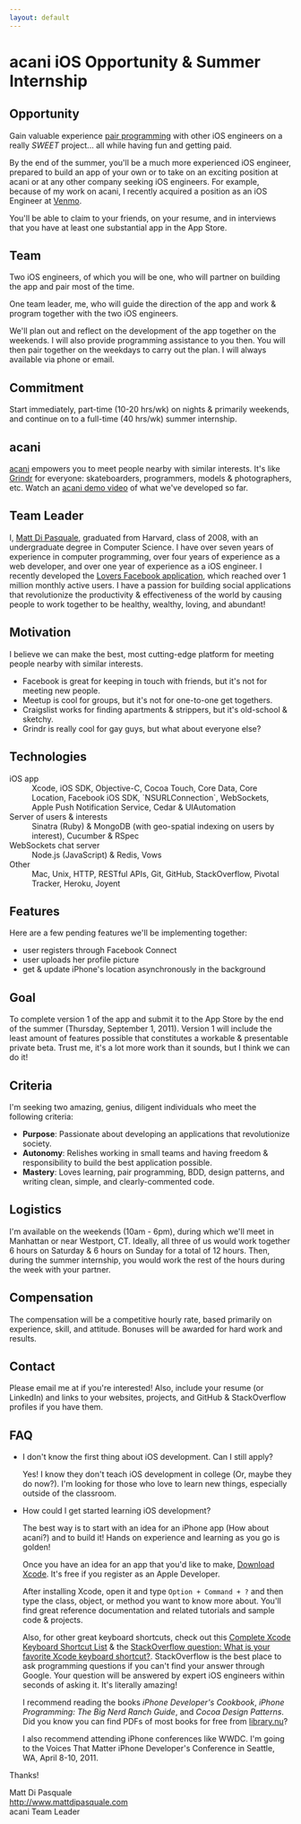 ```yaml
---
layout: default
---
```


# acani iOS Opportunity & Summer Internship


## Opportunity

Gain valuable experience [pair programming](http://j.mp/cuq3vn) with other iOS engineers on a really *SWEET* project... all while having fun and getting paid.

By the end of the summer, you'll be a much more experienced iOS engineer, prepared to build an app of your own or to take on an exciting position at acani or at any other company seeking iOS engineers. For example, because of my work on acani, I recently acquired a position as an iOS Engineer at [Venmo][1].

You'll be able to claim to your friends, on your resume, and in interviews that you have at least one substantial app in the App Store.

## Team

Two iOS engineers, of which you will be one, who will partner on building the app and pair most of the time.

One team leader, me, who will guide the direction of the app and work & program together with the two iOS engineers.

We'll plan out and reflect on the development of the app together on the weekends. I will also provide programming assistance to you then. You will then pair together on the weekdays to carry out the plan. I will always available via phone or email.

## Commitment

Start immediately, part-time (10-20 hrs/wk) on nights & primarily weekends, and continue on to a full-time (40 hrs/wk) summer internship.

## acani

[acani](/) empowers you to meet people nearby with similar interests. It's like [Grindr](http://www.grindr.com) for everyone: skateboarders, programmers, models & photographers, etc. Watch an [acani demo video](/videos/acani-demo-2011-03-20.mov) of what we've developed so far.

## Team Leader

I, [Matt Di Pasquale](http://www.mattdipasquale.com), graduated from Harvard, class of 2008, with an undergraduate degree in Computer Science. I have over seven years of experience in computer programming, over four years of experience as a web developer, and over one year of experience as a iOS engineer. I recently developed the [Lovers Facebook application](http://j.mp/mylovers), which reached over 1 million monthly active users. I have a passion for building social applications that revolutionize the productivity & effectiveness of the world by causing people to work together to be healthy, wealthy, loving, and abundant!

## Motivation

I believe we can make the best, most cutting-edge platform for meeting people nearby with similar interests.

- Facebook is great for keeping in touch with friends, but it's not for meeting new people.
- Meetup is cool for groups, but it's not for one-to-one get togethers.
- Craigslist works for finding apartments & strippers, but it's old-school & sketchy.
- Grindr is really cool for gay guys, but what about everyone else?

## Technologies

<dl>
  <dt>iOS app</dt>
  <dd>Xcode, iOS SDK, Objective-C, Cocoa Touch, Core Data, Core Location, Facebook iOS SDK, `NSURLConnection`, WebSockets, Apple Push Notification Service, Cedar & UIAutomation</dd>
  <dt>Server of users & interests</dt>
  <dd>Sinatra (Ruby) & MongoDB (with geo-spatial indexing on users by interest), Cucumber & RSpec</dd>
  <dt>WebSockets chat server</dt>
  <dd>Node.js (JavaScript) & Redis, Vows</dd>
  <dt>Other</dt>
  <dd>Mac, Unix, HTTP, RESTful APIs, Git, GitHub, StackOverflow, Pivotal Tracker, Heroku, Joyent</dd>
</dl>

## Features

Here are a few pending features we'll be implementing together:

- user registers through Facebook Connect
- user uploads her profile picture
- get & update iPhone's location asynchronously in the background

## Goal

To complete version 1 of the app and submit it to the App Store by the end of the summer (Thursday, September 1, 2011). Version 1 will include the least amount of features possible that constitutes a workable & presentable private beta. Trust me, it's a lot more work than it sounds, but I think we can do it!

## Criteria

I'm seeking two amazing, genius, diligent individuals who meet the following criteria:

- **Purpose**: Passionate about developing an applications that revolutionize society.
- **Autonomy**: Relishes working in small teams and having freedom & responsibility to build the best application possible.
- **Mastery**: Loves learning, pair programming, BDD, design patterns, and writing clean, simple, and clearly-commented code.

## Logistics

I'm available on the weekends (10am - 6pm), during which we'll meet in Manhattan or near Westport, CT. Ideally, all three of us would work together 6 hours on Saturday & 6 hours on Sunday for a total of 12 hours. Then, during the summer internship, you would work the rest of the hours during the week with your partner.

## Compensation

The compensation will be a competitive hourly rate, based primarily on experience, skill, and attitude. Bonuses will be awarded for hard work and results.

## Contact

Please email me at <script>eval(decodeURIComponent('%64%6f%63%75%6d%65%6e%74%2e%77%72%69%74%65%28%27%3c%61%20%63%6c%61%73%73%3d%5c%22%65%6d%61%69%6c%5c%22%20%68%72%65%66%3d%5c%22%6d%61%69%6c%74%6f%3a%6c%69%76%65%6c%6f%76%65%70%72%6f%73%70%65%72%40%67%6d%61%69%6c%2e%63%6f%6d%5c%22%3e%6c%69%76%65%6c%6f%76%65%70%72%6f%73%70%65%72%40%67%6d%61%69%6c%2e%63%6f%6d%3c%5c%2f%61%3e%27%29%3b'))</script> if you're interested! Also, include your resume (or LinkedIn) and links to your websites, projects, and GitHub & StackOverflow profiles if you have them.

## FAQ

* I don't know the first thing about iOS development. Can I still apply?

  Yes! I know they don't teach iOS development in college (Or, maybe they do now?). I'm looking for those who love to learn new things, especially outside of the classroom.
  
* How could I get started learning iOS development?

  The best way is to start with an idea for an iPhone app (How about acani?) and to build it! Hands on experience and learning as you go is golden!

  Once you have an idea for an app that you'd like to make, [Download Xcode][2]. It's free if you register as an Apple Developer.
  
  After installing Xcode, open it and type `Option + Command + ?` and then type the class, object, or method you want to know more about. You'll find great reference documentation and related tutorials and sample code & projects.
  
  Also, for other great keyboard shortcuts, check out this [Complete Xcode Keyboard Shortcut List][3] & the [StackOverflow question: What is your favorite Xcode keyboard shortcut?][4]. StackOverflow is the best place to ask programming questions if you can't find your answer through Google. Your question will be answered by expert iOS engineers within seconds of asking it. It's literally amazing!

  I recommend reading the books *iPhone Developer's Cookbook*, *iPhone Programming: The Big Nerd Ranch Guide*, and *Cocoa Design Patterns*. Did you know you can find PDFs of most books for free from [library.nu][5]?
  
  I also recommend attending iPhone conferences like WWDC. I'm going to the Voices That Matter iPhone Developer's Conference in Seattle, WA, April 8-10, 2011.

Thanks!

Matt Di Pasquale  
<http://www.mattdipasquale.com>  
acani Team Leader

[1]: https://venmo.com/info/jobs
[2]: http://developer.apple.com/xcode/
[3]: http://cocoasamurai.blogspot.com/2008/02/complete-xcode-keyboard-shortcut-list.html
[4]: http://stackoverflow.com/questions/1402174/what-is-your-favorite-xcode-keyboard-shortcut
[5]: http://library.nu/